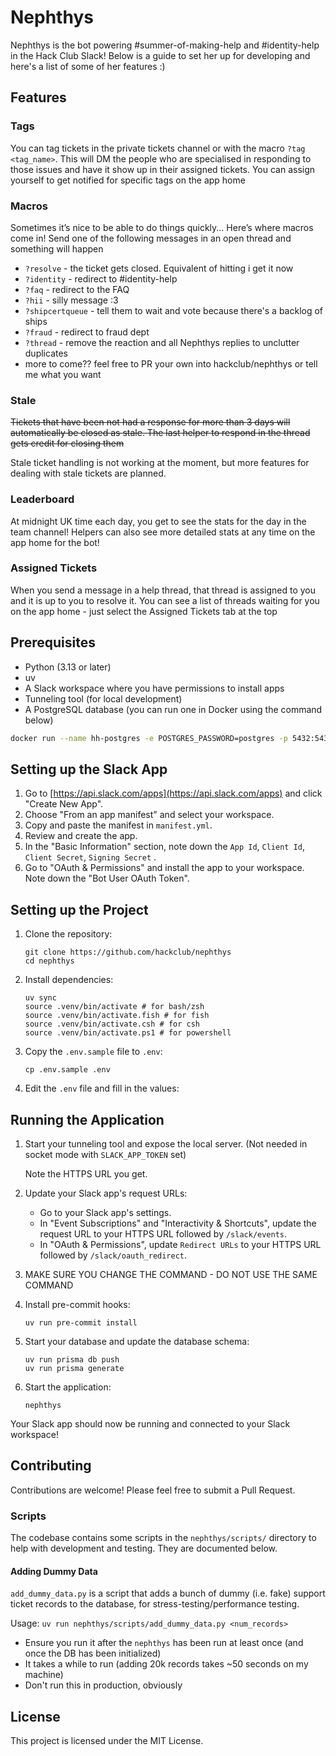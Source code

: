 # Nephthys

Nephthys is the bot powering #summer-of-making-help and #identity-help in the Hack Club Slack! Below is a guide to set her up for developing and here's a list of some of her features :)

## Features

### Tags

You can tag tickets in the private tickets channel or with the macro `?tag <tag_name>`. This will DM the people who are specialised in responding to those issues and have it show up in their assigned tickets.
You can assign yourself to get notified for specific tags on the app home

### Macros

Sometimes it’s nice to be able to do things quickly... Here’s where macros come in! Send one of the following messages in an open thread and something will happen

- `?resolve` - the ticket gets closed. Equivalent of hitting i get it now
- `?identity` - redirect to #identity-help
- `?faq` - redirect to the FAQ
- `?hii` - silly message :3
- `?shipcertqueue` - tell them to wait and vote because there's a backlog of ships
- `?fraud` - redirect to fraud dept
- `?thread` - remove the reaction and all Nephthys replies to unclutter duplicates
- more to come?? feel free to PR your own into hackclub/nephthys or tell me what you want

### Stale

~~Tickets that have been not had a response for more than 3 days will automatically be closed as stale. The last helper to respond in the thread gets credit for closing them~~

Stale ticket handling is not working at the moment, but more features for dealing with stale tickets are planned.

### Leaderboard

At midnight UK time each day, you get to see the stats for the day in the team channel! Helpers can also see more detailed stats at any time on the app home for the bot!

### Assigned Tickets

When you send a message in a help thread, that thread is assigned to you and it is up to you to resolve it. You can see a list of threads waiting for you on the app home - just select the Assigned Tickets tab at the top

## Prerequisites

- Python (3.13 or later)
- uv
- A Slack workspace where you have permissions to install apps
- Tunneling tool (for local development)
- A PostgreSQL database (you can run one in Docker using the command below)

```bash
docker run --name hh-postgres -e POSTGRES_PASSWORD=postgres -p 5432:5432 -d postgres
```

## Setting up the Slack App

1. Go to [https://api.slack.com/apps](https://api.slack.com/apps) and click "Create New App".
2. Choose "From an app manifest" and select your workspace.
3. Copy and paste the manifest in `manifest.yml`.
4. Review and create the app.
5. In the "Basic Information" section, note down the `App Id`, `Client Id`, `Client Secret`, `Signing Secret` .
6. Go to "OAuth & Permissions" and install the app to your workspace. Note down the "Bot User OAuth Token".

## Setting up the Project

1. Clone the repository:

   ```
   git clone https://github.com/hackclub/nephthys
   cd nephthys
   ```

2. Install dependencies:

   ```
   uv sync
   source .venv/bin/activate # for bash/zsh
   source .venv/bin/activate.fish # for fish
   source .venv/bin/activate.csh # for csh
   source .venv/bin/activate.ps1 # for powershell
   ```

3. Copy the `.env.sample` file to `.env`:

   ```
   cp .env.sample .env
   ```

4. Edit the `.env` file and fill in the values:

## Running the Application

1. Start your tunneling tool and expose the local server. (Not needed in socket mode with `SLACK_APP_TOKEN` set)

   Note the HTTPS URL you get.

2. Update your Slack app's request URLs:

   - Go to your Slack app's settings.
   - In "Event Subscriptions" and "Interactivity & Shortcuts", update the request URL to your HTTPS URL followed by `/slack/events`.
   - In "OAuth & Permissions", update `Redirect URLs` to your HTTPS URL followed by `/slack/oauth_redirect`.

3. MAKE SURE YOU CHANGE THE COMMAND - DO NOT USE THE SAME COMMAND
4. Install pre-commit hooks:

   ```
   uv run pre-commit install
   ```

5. Start your database and update the database schema:

   ```
   uv run prisma db push
   uv run prisma generate
   ```

6. Start the application:
   ```
   nephthys
   ```

Your Slack app should now be running and connected to your Slack workspace!

## Contributing

Contributions are welcome! Please feel free to submit a Pull Request.

### Scripts

The codebase contains some scripts in the `nephthys/scripts/` directory to help with development and testing. They are documented below.

#### Adding Dummy Data

`add_dummy_data.py` is a script that adds a bunch of dummy (i.e. fake) support ticket records to the database, for stress-testing/performance testing.

Usage: `uv run nephthys/scripts/add_dummy_data.py <num_records>`

- Ensure you run it after the `nephthys` has been run at least once (and once the DB has been initialized)
- It takes a while to run (adding 20k records takes ~50 seconds on my machine)
- Don't run this in production, obviously

## License

This project is licensed under the MIT License.
